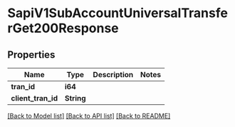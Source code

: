 # SapiV1SubAccountUniversalTransferGet200Response

## Properties

Name | Type | Description | Notes
------------ | ------------- | ------------- | -------------
**tran_id** | **i64** |  | 
**client_tran_id** | **String** |  | 

[[Back to Model list]](../README.md#documentation-for-models) [[Back to API list]](../README.md#documentation-for-api-endpoints) [[Back to README]](../README.md)



